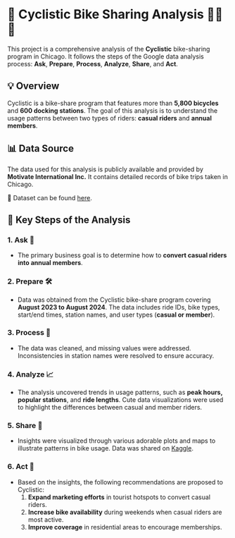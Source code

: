 # 🌸 Cyclistic Bike Sharing Analysis 🚴‍♀️💖

This project is a comprehensive analysis of the **Cyclistic** bike-sharing program in Chicago. It follows the steps of the Google data analysis process: **Ask**, **Prepare**, **Process**, **Analyze**, **Share**, and **Act**. 

## 💡 Overview

Cyclistic is a bike-share program that features more than **5,800 bicycles** and **600 docking stations**. The goal of this analysis is to understand the usage patterns between two types of riders: **casual riders** and **annual members**.

## 📊 Data Source

The data used for this analysis is publicly available and provided by **Motivate International Inc.** It contains detailed records of bike trips taken in Chicago.

📁 Dataset can be found [here](https://www.kaggle.com/datasets/veronicalarroy/cyclistic-aug23-24-data).

## 🔎 Key Steps of the Analysis

### 1. Ask 💭
- The primary business goal is to determine how to **convert casual riders into annual members**.
  
### 2. Prepare 🛠️
- Data was obtained from the Cyclistic bike-share program covering **August 2023 to August 2024**. The data includes ride IDs, bike types, start/end times, station names, and user types (**casual or member**).
  
### 3. Process 🧼
- The data was cleaned, and missing values were addressed. Inconsistencies in station names were resolved to ensure accuracy.

### 4. Analyze 📈
- The analysis uncovered trends in usage patterns, such as **peak hours, popular stations**, and **ride lengths**. Cute data visualizations were used to highlight the differences between casual and member riders.

### 5. Share 🎨
- Insights were visualized through various adorable plots and maps to illustrate patterns in bike usage. Data was shared on [Kaggle](https://www.kaggle.com/datasets/veronicalarroy/cyclistic-aug23-24-data).
  
### 6. Act 💼
- Based on the insights, the following recommendations are proposed to Cyclistic:
    1. **Expand marketing efforts** in tourist hotspots to convert casual riders.
    2. **Increase bike availability** during weekends when casual riders are most active.
    3. **Improve coverage** in residential areas to encourage memberships.

